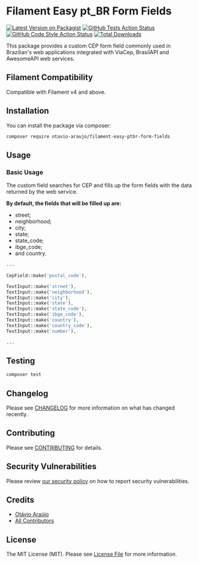 # Filament Easy pt_BR Form Fields

[![Latest Version on Packagist](https://img.shields.io/packagist/v/otavio-araujo/filament-easy-ptbr-form-fields.svg?style=flat-square)](https://packagist.org/packages/otavio-araujo/filament-easy-ptbr-form-fields)
[![GitHub Tests Action Status](https://img.shields.io/github/actions/workflow/status/otavio-araujo/filament-easy-ptbr-form-fields/run-tests.yml?branch=main&label=tests&style=flat-square)](https://github.com/otavio-araujo/filament-easy-ptbr-form-fields/actions?query=workflow%3Arun-tests+branch%3Amain)
[![GitHub Code Style Action Status](https://img.shields.io/github/actions/workflow/status/otavio-araujo/filament-easy-ptbr-form-fields/fix-php-code-style-issues.yml?branch=main&label=code%20style&style=flat-square)](https://github.com/otavio-araujo/filament-easy-ptbr-form-fields/actions?query=workflow%3A"Fix+PHP+code+styling"+branch%3Amain)
[![Total Downloads](https://img.shields.io/packagist/dt/otavio-araujo/filament-easy-ptbr-form-fields.svg?style=flat-square)](https://packagist.org/packages/otavio-araujo/filament-easy-ptbr-form-fields)



This package provides a custom CEP form field commonly used in Brazilian's web applications integrated with
ViaCep, BrasilAPI and AwesomeAPI web services.

## Filament Compatibility

Compatible with Filament v4 and above.

## Installation

You can install the package via composer:

```bash
composer require otavio-araujo/filament-easy-ptbr-form-fields
```

## Usage

### Basic Usage
The custom field searches for CEP and fills up the form fields with the data returned by the web service.

**By default, the fields that will be filled up are:**
- street;
- neighborhood;
- city;
- state;
- state_code;
- ibge_code;
- and country.
```php
...
 
CepField::make('postal_code'),

TextInput::make('street'),
TextInput::make('neighborhood'),
TextInput::make('city'),
TextInput::make('state'),
TextInput::make('state_code'),
TextInput::make('ibge_code'),
TextInput::make('country'),
TextInput::make('country_code'),
TextInput::make('number'),

...
```

## Testing

```bash
composer test
```

## Changelog

Please see [CHANGELOG](CHANGELOG.md) for more information on what has changed recently.

## Contributing

Please see [CONTRIBUTING](.github/CONTRIBUTING.md) for details.

## Security Vulnerabilities

Please review [our security policy](.github/SECURITY.md) on how to report security vulnerabilities.

## Credits

- [Otávio Araújo](https://github.com/otavio-araujo)
- [All Contributors](.github/CONTRIBUTING.md)

## License

The MIT License (MIT). Please see [License File](LICENSE.md) for more information.
